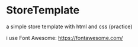 # StoreTemplate
a simple store template with html and css (practice)

i use Font Awesome: https://fontawesome.com/
